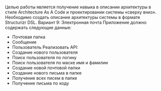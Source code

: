 Целью работы является получение навыка в описании архитектуры в стиле Architecture As A Code и проектировании системы «сверху вниз». 
Необходимо создать описание архитектуры системы в формате Structurizr DSL.
Вариант 9: Электронная почта 
Приложение должно содержать следующие данные:
* Почтовая папка
* Сообщение
* Пользователь
Реализовать API:
* Создание нового пользователя
* Поиск пользователя по логину
* Поиск пользователя по маске имя и фамилии
* Создание новой почтовой папки
* Создание нового письма в папке
* Получение всех писем в папке
* Получение письма по коду
